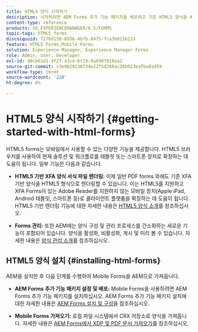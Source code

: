 ```yaml
---
title: HTML5 양식 시작하기
description: 시작하려면 AEM Forms 추가 기능 패키지를 배포하고 기존 HTML5 양식을 AEM으로 가져오십시오.
content-type: reference
products: SG_EXPERIENCEMANAGER/6.5/FORMS
topic-tags: hTML5_forms
discoiquuid: f276d150-8936-4bfb-8475-7ca36815b233
feature: HTML5 Forms,Mobile Forms
solution: Experience Manager, Experience Manager Forms
role: Admin, User, Developer
exl-id: 48cb61d1-4f2f-43c4-bf19-0a6987916ea2
source-git-commit: c3e9029236734e22f5d266ac26b923eafbe0a459
workflow-type: tm+mt
source-wordcount: '228'
ht-degree: 0%

---
```


# HTML5 양식 시작하기 {#getting-started-with-html-forms}

HTML5 forms는 모바일에서 사용할 수 있는 다양한 기능을 제공합니다. HTML5 브라우저를 사용하여 현재 솔루션 및 워크플로를 태블릿 또는 스마트폰 장치로 확장하는 데 도움이 됩니다. 일부 기능은 다음과 같습니다.

* **HTML5 기반 XFA 양식 서식 파일 렌더링:** 이제 일반 PDF forms 외에도 기존 XFA 기반 양식을 HTML5 형식으로 렌더링할 수 있습니다. 이는 HTML5를 지원하고 XFA Forms이 있는 Adobe Reader를 지원하지 않는 모바일 장치(Apple iPad, Android 태블릿, 스마트폰 등)로 클라이언트 플랫폼을 확장하는 데 도움이 됩니다. HTML5 기반 렌더링 기능에 대한 자세한 내용은 [HTML5 양식 소개](/help/forms/using/introduction.md)를 참조하십시오.

* **Forms 관리:** 또한 AEM에는 양식 구성 및 관리 프로세스를 간소화하는 새로운 기능이 포함되어 있습니다. 양식을 활성화, 비활성화, 게시 및 미리 볼 수 있습니다. 자세한 내용은 [양식 관리 소개](/help/forms/using/introduction-managing-forms.md)를 참조하십시오.

## HTML5 양식 설치 {#installing-html-forms}

AEM을 설치한 후 다음 단계를 수행하여 Mobile Forms을 AEM으로 가져옵니다.

* **AEM Forms 추가 기능 패키지 설정 및 배포:** Mobile Forms을 사용하려면 AEM Forms 추가 기능 패키지를 설치하십시오. AEM Forms 추가 기능 패키지 설치에 대한 자세한 내용은 [AEM Forms 설치 및 구성](/help/forms/using/installing-configuring-aem-forms-osgi.md)을 참조하십시오.

* **Mobile Forms 가져오기:** 로컬 파일 시스템에서 CRX 저장소로 양식을 가져옵니다. 자세한 내용은 [AEM Forms에서 XDP 및 PDF 문서 가져오기](/help/forms/using/get-xdp-pdf-documents-aem.md)를 참조하십시오.
